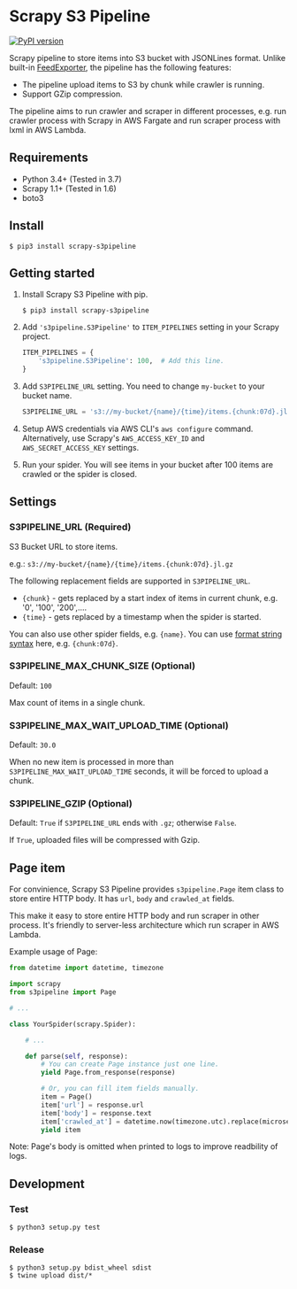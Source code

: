 # Scrapy S3 Pipeline

[![PyPI version](https://badge.fury.io/py/scrapy-s3pipeline.svg)](https://badge.fury.io/py/scrapy-s3pipeline)

Scrapy pipeline to store items into S3 bucket with JSONLines format. Unlike built-in [FeedExporter](https://docs.scrapy.org/en/latest/topics/feed-exports.html#s3), the pipeline has the following features:

* The pipeline upload items to S3 by chunk while crawler is running.
* Support GZip compression.

The pipeline aims to run crawler and scraper in different processes, e.g. run crawler process with Scrapy in AWS Fargate and run scraper process with lxml in AWS Lambda.

## Requirements

* Python 3.4+ (Tested in 3.7)
* Scrapy 1.1+ (Tested in 1.6)
* boto3

## Install

```shell-session
$ pip3 install scrapy-s3pipeline
```

## Getting started

1. Install Scrapy S3 Pipeline with pip.

    ```shell-session
    $ pip3 install scrapy-s3pipeline
    ```

2.  Add `'s3pipeline.S3Pipeline'` to `ITEM_PIPELINES` setting in your Scrapy project.

    ```py
    ITEM_PIPELINES = {
        's3pipeline.S3Pipeline': 100,  # Add this line.
    }
    ```

3. Add `S3PIPELINE_URL` setting. You need to change `my-bucket` to your bucket name.

    ```py
    S3PIPELINE_URL = 's3://my-bucket/{name}/{time}/items.{chunk:07d}.jl.gz'
    ```

4. Setup AWS credentials via AWS CLI's `aws configure` command. Alternatively, use Scrapy's `AWS_ACCESS_KEY_ID` and `AWS_SECRET_ACCESS_KEY` settings.

5. Run your spider. You will see items in your bucket after 100 items are crawled or the spider is closed.

## Settings

### S3PIPELINE_URL (Required)

S3 Bucket URL to store items.

e.g.: `s3://my-bucket/{name}/{time}/items.{chunk:07d}.jl.gz`

The following replacement fields are supported in `S3PIPELINE_URL`.

* `{chunk}` - gets replaced by a start index of items in current chunk, e.g. '0', '100', '200',....
* `{time}` - gets replaced by a timestamp when the spider is started.

You can also use other spider fields, e.g. `{name}`. You can use [format string syntax](https://docs.python.org/3/library/string.html#formatstrings) here, e.g. `{chunk:07d}`.

### S3PIPELINE_MAX_CHUNK_SIZE (Optional)

Default: `100`

Max count of items in a single chunk.

### S3PIPELINE_MAX_WAIT_UPLOAD_TIME (Optional)

Default: `30.0`

When no new item is processed in more than `S3PIPELINE_MAX_WAIT_UPLOAD_TIME` seconds, it will be forced to upload a chunk.

### S3PIPELINE_GZIP (Optional)

Default: `True` if `S3PIPELINE_URL` ends with `.gz`; otherwise `False`.

If `True`, uploaded files will be compressed with Gzip.

## Page item

For convinience, Scrapy S3 Pipeline provides `s3pipeline.Page` item class to store entire HTTP body. It has `url`, `body` and `crawled_at` fields.

This make it easy to store entire HTTP body and run scraper in other process. It's friendly to server-less architecture which run scraper in AWS Lambda.

Example usage of Page:

```py
from datetime import datetime, timezone

import scrapy
from s3pipeline import Page

# ...

class YourSpider(scrapy.Spider):

    # ...

    def parse(self, response):
        # You can create Page instance just one line.
        yield Page.from_response(response)

        # Or, you can fill item fields manually.
        item = Page()
        item['url'] = response.url
        item['body'] = response.text
        item['crawled_at'] = datetime.now(timezone.utc).replace(microsecond=0).isoformat()
        yield item
```

Note: Page's body is omitted when printed to logs to improve readbility of logs.

## Development

### Test

```
$ python3 setup.py test
```

### Release

```
$ python3 setup.py bdist_wheel sdist
$ twine upload dist/*
```
